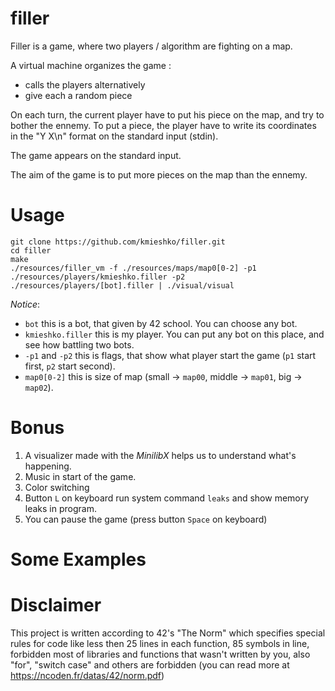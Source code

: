 # filler

Filler is a game, where two players / algorithm are fighting on a map.

A virtual machine organizes the game :

  * calls the players alternatively
  * give each a random piece
  
On each turn, the current player have to put his piece on the map, and try to bother the ennemy. To put a piece, the player have to write its coordinates in the "Y X\n" format on the standard input (stdin).

The game appears on the standard input.

The aim of the game is to put more pieces on the map than the ennemy.

# Usage

```
git clone https://github.com/kmieshko/filler.git
cd filler
make
./resources/filler_vm -f ./resources/maps/map0[0-2] -p1 ./resources/players/kmieshko.filler -p2 ./resources/players/[bot].filler | ./visual/visual 
```
*Notice*:
 * `bot` this is a bot, that given by 42 school. You can choose any bot.
 * `kmieshko.filler` this is my player. You can put any bot on this place, and see how battling two bots.
 * `-p1` and `-p2` this is flags, that show what player start the game (`p1` start first, `p2` start second).
 * `map0[0-2]` this is size of map (small -> `map00`, middle -> `map01`, big -> `map02`).

# Bonus

1. A visualizer made with the *MinilibX* helps us to understand what's happening.
2. Music in start of the game.
3. Color switching
4. Button `L` on keyboard run system command `leaks` and show memory leaks in program.
5. You can pause the game (press button `Space` on keyboard)

# Some Examples



# Disclaimer

This project is written according to 42's "The Norm" which specifies special rules for code like less then 25 lines in each function, 85 symbols in line, forbidden most of libraries and functions that wasn't written by you, also "for", "switch case" and others are forbidden (you can read more at https://ncoden.fr/datas/42/norm.pdf)
